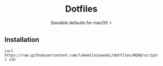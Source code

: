 <h1 align="center">Dotfiles</h1>
<p align="center">Sensible defaults for macOS ⚡️</p>

## Installation

```shell
curl https://raw.githubusercontent.com/lukemiloszewski/dotfiles/HEAD/scripts/setup.sh | zsh
```
